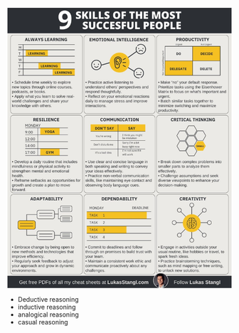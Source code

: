 ![skills of successful people](static/skills%20of%20successful%20people.png)

- Deductive reasoning
- inductive reasoning
- analogical reasoning
- casual reasoning